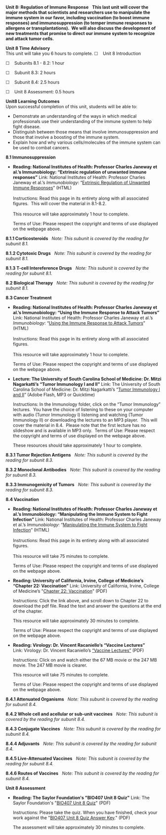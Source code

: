 **Unit 8: Regulation of Immune Response** <span id="8"></span> 
**This last unit will cover the major methods that scientists and
researchers use to manipulate the immune system in our favor, including
vaccination (to boost immune responses) and immunosuppression (to temper
immune responses to allergens or transplantations).  We will also
discuss the development of new treatments that promise to direct our
immune system to recognize and attack tumor cells.**

**Unit 8 Time Advisory**  
This unit will take you 6 hours to complete.
☐    Unit 8 Introduction

☐    Subunits 8.1 - 8.2: 1 hour

☐    Subunit 8.3: 2 hours

☐    Subunit 8.4: 2.5 hours

☐    Unit 8 Assessment: 0.5 hours

**Unit8 Learning Outcomes**  
Upon successful completion of this unit, students will be able to:

-   Demonstrate an understanding of the ways in which medical
    professionals use their understanding of the immune system to help
    fight disease.
-   Distinguish between those means that involve immunosuppression and
    those that involve a boosting of the immune system.
-   Explain how and why various cells/molecules of the immune system can
    be used to combat cancers.

**8.1 Immunosuppression** <span id="8.1"></span> 
-   **Reading: National Institutes of Health: Professor Charles Janeway
    et al.’s Immunobiology: “Extrinsic regulation of unwanted immune
    responses”**
    Link: National Institutes of Health: Professor Charles Janeway et
    al.’s *Immunobiology*: “[Extrinsic Regulation of Unwanted Immune
    Responses](http://www.ncbi.nlm.nih.gov/bookshelf/br.fcgi?book=imm&part=A2163)”
    (HTML)  
        
     Instructions: Read this page in its entirety along with all
    associated figures.  This will cover the material in 8.1-8.2.  
        
     This resource will take approximately 1 hour to complete.  
      
     Terms of Use: Please respect the copyright and terms of use
    displayed on the webpage above.

**8.1.1 Corticosteroids** <span id="8.1.1"></span> 
*Note: This subunit is covered by the reading for subunit 8.1.*

**8.1.2 Cytotoxic Drugs** <span id="8.1.2"></span> 
*Note: This subunit is covered by the reading for subunit 8.1.*

**8.1.3 T-cell Intereference Drugs** <span id="8.1.3"></span> 
*Note: This subunit is covered by the reading for subunit 8.1.*

**8.2 Biological Therapy** <span id="8.2"></span> 
*Note: This subunit is covered by the reading for subunit 8.1.*

**8.3 Cancer Treatment** <span id="8.3"></span> 
-   **Reading: National Institutes of Health: Professor Charles Janeway
    et al.’s Immunobiology: “Using the Immune Response to Attack
    Tumors”**
    Link: National Institutes of Health: Professor Charles Janeway et
    al.’s *Immunobiology*: “[Using the Immune Response to Attack
    Tumors](http://www.ncbi.nlm.nih.gov/bookshelf/br.fcgi?book=imm&part=A2184)”
    (HTML)  
        
     Instructions: Read this page in its entirety along with all
    associated figures.   
        
     This resource will take approximately 1 hour to complete.  
      
     Terms of Use: Please respect the copyright and terms of use
    displayed on the webpage above.

-   **Lecture: The University of South Carolina School of Medicine: Dr.
    Mitzi Nagarkatti’s “Tumor Immunology I and II”**
    Link: The University of South Carolina School of Medicine: Dr. Mitzi
    Nagarkatti’s “[Tumor Immunology I and
    II](http://media.med.sc.edu/microbiology2009/)” (Adobe Flash, MP3 or
    Quicktime)    
      
     Instructions: In the Immunology folder, click on the “Tumor
    Immunology” lectures.  You have the choice of listening to these on
    your computer with audio (Tumor Immunology I) listening and watching
    (Tumor Immunology II) or downloading the lectures to an MP3 player. 
    This will cover the material in 8.4.  Please note that the first
    lecture has no slideshow and is available in MP3 only.  Terms of
    Use: Please respect the copyright and terms of use displayed on the
    webpage above.  
      
     These resources should take approximately 1 hour to complete.

**8.3.1 Tumor Rejection Antigens** <span id="8.3.1"></span> 
*Note: This subunit is covered by the reading for subunit 8.3.*

**8.3.2 Monoclonal Antibodies** <span id="8.3.2"></span> 
*Note: This subunit is covered by the reading for subunit 8.3.*

**8.3.3 Immunogenicity of Tumors** <span id="8.3.3"></span> 
*Note: This subunit is covered by the reading for subunit 8.3.*

**8.4 Vaccination** <span id="8.4"></span> 
-   **Reading: National Institutes of Health: Professor Charles Janeway
    et al.’s Immunobiology: “Manipulating the Immune System to Fight
    Infection”**
    Link: National Institutes of Health: Professor Charles Janeway et
    al.’s *Immunobiology*: “[Manipulating the Immune System to Fight
    Infection](http://www.ncbi.nlm.nih.gov/bookshelf/br.fcgi?book=imm&part=A2202)”
    (HTML)  
        
     Instructions: Read this page in its entirety along with all
    associated figures.  
        
     This resource will take 75 minutes to complete.  
      
     Terms of Use: Please respect the copyright and terms of use
    displayed on the webpage above.

-   **Reading: University of California, Irvine, College of Medicine’s
    “Chapter 22: Vaccination”**
    Link: University of California, Irvine, College of Medicine’s
    "[Chapter 22:
    Vaccination](http://jeeves.mmg.uci.edu/immunology/CoreNotes/CoreNotes.htm)" (PDF)  
      
     Instructions: Click the link above, and scroll down to Chapter 22
    to download the pdf file. Read the text and answer the questions at
    the end of the chapter.  
      
     This resource will take approximately 30 minutes to complete.  
      
     Terms of Use: Please respect the copyright and terms of use
    displayed on the webpage above.

-   **Reading: Virology: Dr. Vincent Racaniello’s “Vaccine Lectures”**
    Link: Virology: Dr. Vincent Racaniello’s [“Vaccine
    Lectures”](http://www.virology.ws/2009/12/02/vaccines-lecture/) (PDF)  
      
     Instructions: Click on and watch either the 67 MB movie or the 247
    MB movie. The 247 MB movie is clearer.   
      
     This resource will take 75 minutes to complete.   
      
     Terms of Use: Please respect the copyright and terms of use
    displayed on the webpage above. 

**8.4.1 Attenuated Organisms** <span id="8.4.1"></span> 
*Note: This subunit is covered by the reading for subunit 8.4.*

**8.4.2 Whole cell and acellular or sub-unit vaccines** <span
id="8.4.2"></span> 
*Note: This subunit is covered by the reading for subunit 8.4.*

**8.4.3 Conjugate Vaccines** <span id="8.4.3"></span> 
*Note: This subunit is covered by the reading for subunit 8.4.*

**8.4.4 Adjuvants** <span id="8.4.4"></span> 
*Note: This subunit is covered by the reading for subunit 8.4.*

**8.4.5 Live-Attenuated Vaccines** <span id="8.4.5"></span> 
*Note: This subunit is covered by the reading for subunit 8.4.*

**8.4.6 Routes of Vaccines** <span id="8.4.6"></span> 
*Note: This subunit is covered by the reading for subunit 8.4.*

**Unit 8 Assessment** <span id="8.5"></span> 
-   **Reading: The Saylor Foundation's "BIO407 Unit 8 Quiz"**
    Link: The Saylor Foundation's "[BIO407 Unit 8
    Quiz](https://resources.saylor.org/archived/wp-content/uploads/2012/11/BIO407-Unit-8-Quiz-FINAL.pdf)"
    (PDF)  
      
     Instructions: Please take the quiz. When you have finished, check
    your work against the "[BIO407 Unit 8 Quiz Answer
    Key](https://resources.saylor.org/archived/wp-content/uploads/2012/11/BIO407-Unit-8-Quiz-Answer-Key-FINAL.pdf)."
    (PDF)  
      
     The assessment will take approximately 30 minutes to complete.   
      


